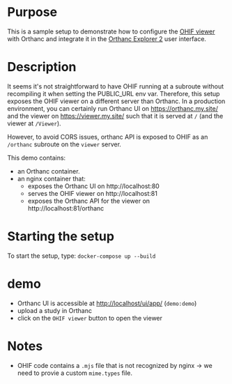 # Purpose

This is a sample setup to demonstrate how to configure the [OHIF viewer](https://github.com/OHIF/Viewers/) with Orthanc
and integrate it in the [Orthanc Explorer 2](https://book.orthanc-server.com/plugins/orthanc-explorer-2.html) user interface.

# Description

It seems it's not straightforward to have OHIF running at a subroute without recompiling it when setting the PUBLIC_URL env var.
Therefore, this setup exposes the OHIF viewer on a different server than Orthanc.  In a production environment, you can 
certainly run Orthanc UI on https://orthanc.my.site/ and the viewer on https://viewer.my.site/ such that it is served at `/` (and the viewer at `/Viewer`).

However, to avoid CORS issues, orthanc API is exposed to OHIF as an `/orthanc` subroute on the `viewer` server.

This demo contains:

- an Orthanc container.
- an nginx container that:
  - exposes the Orthanc UI on http://localhost:80
  - serves the OHIF viewer on http://localhost:81
  - exposes the Orthanc API for the viewer on http://localhost:81/orthanc
  
# Starting the setup

To start the setup, type: `docker-compose up --build`

# demo

- Orthanc UI is accessible at [http://localhost/ui/app/](http://localhost/ui/app/) (`demo:demo`)
- upload a study in Orthanc
- click on the `OHIF viewer` button to open the viewer


# Notes

- OHIF code contains a `.mjs` file that is not recognized by nginx -> we need to provie a custom `mime.types` file.

